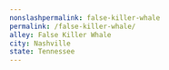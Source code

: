 ```yaml
---
﻿nonslashpermalink: false-killer-whale
permalink: /false-killer-whale/
alley: False Killer Whale
city: Nashville
state: Tennessee
---
```

